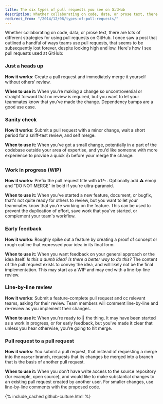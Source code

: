 ```yaml
---
title: The six types of pull requests you see on GitHub
description: Whether collaborating on code, data, or prose text, there are lots of different strategies for using pull requests on GitHub.  Specifically, [just a heads up](#just-a-heads-up), [sanity check](#sanity-check), [work in progress (WIP)](#work-in-progress-wip), [early feedback](#early-feedback), [line-by-line review](#line-by-line-review), and [pull request to a pull request](#pull-request-to-a-pull-request)."
redirect_from: "/2014/12/08/types-of-pull-requests/"
---
```


Whether collaborating on code, data, or prose text, there are lots of different strategies for using pull requests on GitHub. I once saw a post that outlined a handful of ways teams use pull requests, that seems to be subsequently lost forever, despite looking high and low. Here's how I see pull requests used at GitHub:

### Just a heads up

**How it works:** Create a pull request and immediately merge it yourself without others' review.

**When to use it:** When you're making a change so uncontroversial or straight forward that no review is required, but you want to let your teammates know that you've made the change. Dependency bumps are a good use case.

### Sanity check

**How it works:** Submit a pull request with a minor change, wait a short period for a sniff-test review, and self merge.

**When to use it:** When you've got a small change, potentially in a part of the codebase outside your area of expertise, and you'd like someone with more experience to provide a quick :+1: before your merge the change.

### Work in progress (WIP)

**How it works:** Prefix the pull request title with `WIP:`. Optionally add :warning: emoji and "DO NOT MERGE" in bold if you're ultra-paranoid.

**When to use it:** When you've started a new feature, document, or bugfix, that's not quite ready for others to review, but you want to let your teammates know that you're working on the feature. This can be used to prevent the duplication of effort, save work that you've started, or complement your team's workflow.

### Early feedback

**How it works:** Roughly spike out a feature by creating a proof of concept or rough outline that expressed your idea in its final form.

**When to use it:** When you want feedback on your general approach or the idea itself. *Is this a dumb idea? Is there a better way to do this?* The content of the pull request exists to convey the idea, and will likely not be the final implementation. This may start as a WIP and may end with a line-by-line review.

### Line-by-line review

**How it works:** Submit a feature-complete pull request and cc relevant teams, asking for their review. Team members will comment line-by-line and re-review as you implement their changes.

**When to use it:** When you're ready to :ship: the thing. It may have been started as a work in progress, or for early feedback, but you've made it clear that unless you hear otherwise, you're going to hit merge.

### Pull request to a pull request

**How it works:** You submit a pull request, that instead of requesting a merge into the `master` branch, requests that its changes be merged into a branch that is the basis of another pull request.

**When to use it:** When you don't have write access to the source repository (for example, open source), and would like to make substantial changes to an existing pull request created by another user. For smaller changes, use line-by-line comments with the proposed code.

{% include_cached github-culture.html %}
